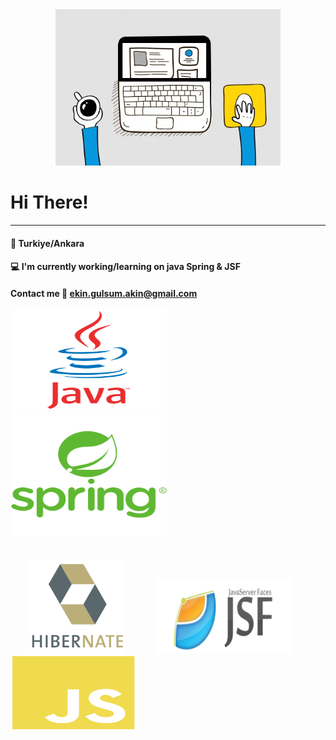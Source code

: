 <div align="center">
  <img src="giphy.webp" width="360" height="250"/>
</div>

# Hi There!
---
#### 📍 Turkiye/Ankara
#### :computer: I'm currently working/learning on java Spring & JSF
#### Contact me 📧 ekin.gulsum.akin@gmail.com
<img src="https://github.com/devicons/devicon/blob/1119b9f84c0290e0f0b38982099a2bd027a48bf1/icons/java/java-original-wordmark.svg" width="250" height="160"> &emsp;<img src="https://github.com/devicons/devicon/blob/1119b9f84c0290e0f0b38982099a2bd027a48bf1/icons/spring/spring-original-wordmark.svg" width="250" height="200"> <br/><br/><br/>
&emsp;&emsp; <img src="hibernate.png" width="150" height="150"> &emsp;&emsp;&emsp; <img src="jsf.webp" width="220" height="120"> &emsp;&emsp; <img src="https://github.com/devicons/devicon/blob/1119b9f84c0290e0f0b38982099a2bd027a48bf1/icons/javascript/javascript-plain.svg" width="200" height="120">



